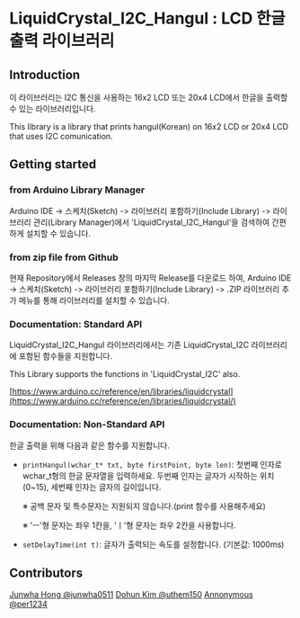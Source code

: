 # LiquidCrystal_I2C_Hangul : LCD 한글 출력 라이브러리

## Introduction

 이 라이브러리는 I2C 통신을 사용하는 16x2 LCD 또는 20x4 LCD에서 한글을 출력할 수 있는 라이브러리입니다.
 
 This library is a library that prints hangul(Korean) on 16x2 LCD or 20x4 LCD that uses I2C comunication.
 
## Getting started
### from Arduino Library Manager
 Arduino IDE -> 스케치(Sketch) -> 라이브러리 포함하기(Include Library) -> 라이브러리 관리(Library Manager)에서 'LiquidCrystal_I2C_Hangul'을 검색하여 간편하게 설치할 수 있습니다.
 
### from zip file from Github
 현재 Repository에서 Releases 창의 마지막 Release를 다운로드 하여,  Arduino IDE -> 스케치(Sketch) -> 라이브러리 포함하기(Include Library) -> .ZIP 라이브러리 추가 메뉴를 통해 라이브러리를 설치할 수 있습니다.

 
### Documentation: Standard API
LiquidCrystal_I2C_Hangul 라이브러리에서는 
기존 LiquidCrystal_I2C 라이브러리에 포함된 함수들을 지원합니다.

This Library supports the functions in 'LiquidCrystal_I2C' also.

[https://www.arduino.cc/reference/en/libraries/liquidcrystal](https://www.arduino.cc/reference/en/libraries/liquidcrystal/)

  
### Documentation: Non-Standard API
한글 출력을 위해 다음과 같은 함수를 지원합니다.
 
- `printHangul(wchar_t* txt, byte firstPoint, byte len)`: 첫번째 인자로 wchar_t형의 한글 문자열을 입력하세요. 두번째 인자는 글자가 시작하는 위치(0~15), 세번째 인자는 글자의 길이입니다.

  ※ 공백 문자 및 특수문자는 지원되지 않습니다.(print 함수를 사용해주세요)

  ※ 'ㅡ'형 문자는 좌우 1칸을, 'ㅣ'형 문자는 좌우 2칸을 사용합니다.

- `setDelayTime(int t)`: 글자가 출력되는 속도를 설정합니다. (기본값: 1000ms)

## Contributors
[Junwha Hong @junwha0511](https://github.com/junwha0511)
[Dohun Kim @uthem150](https://github.com/uthem150)
[Annonymous @per1234](https://github.com/per1234)
